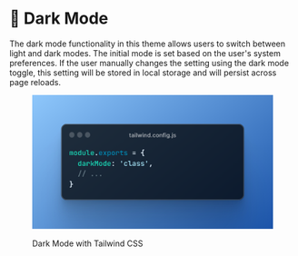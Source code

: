 # 🌙 Dark Mode

The dark mode functionality in this theme allows users to switch between light and dark modes. The initial mode is set based on the user's system preferences. If the user manually changes the setting using the dark mode toggle, this setting will be stored in local storage and will persist across page reloads.

<figure><img src="../../.gitbook/assets/image (5).png" alt=""><figcaption><p>Dark Mode with Tailwind CSS</p></figcaption></figure>
